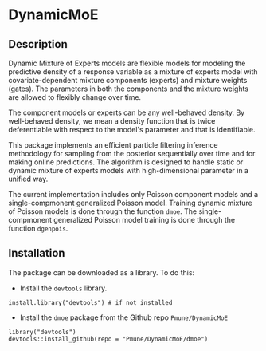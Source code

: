 # DynamicMoE

## Description

Dynamic Mixture of Experts models are flexible models for modeling the predictive density of a response variable as a mixture of experts model with covariate-dependent mixture components (experts) and mixture weights (gates). The parameters in both the components and the mixture weights are allowed to flexibly change over time.

The component models or experts can be any well-behaved density. By well-behaved density, we mean a density function that is twice deferentiable with respect to the model's parameter and that is identifiable.

This package implements an efficient particle filtering inference methodology for sampling from the posterior sequentially over time and for making online predictions. The algorithm is designed to handle static or dynamic mixture of experts models with high-dimensional parameter in a unified way.

The current implementation includes only Poisson component models and a single-compmonent generalized Poisson model. Training dynamic mixture of Poisson models is done through the function `dmoe`. The single-compmonent generalized Poisson model training is done through the function `dgenpois`.

## Installation

The package can be downloaded as a library. To do this:
- Install the `devtools` library.

```
install.library("devtools") # if not installed
```
- Install the `dmoe` package from the Github repo `Pmune/DynamicMoE`

```
library("devtools")
devtools::install_github(repo = "Pmune/DynamicMoE/dmoe")
```
